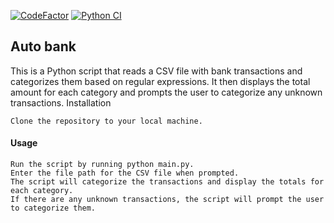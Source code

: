 [![CodeFactor](https://www.codefactor.io/repository/github/belminh/regular.river/badge?s=6873e2cbbb77353bb89fe4c11ddb60d0ab270b58)](https://www.codefactor.io/repository/github/belminh/regular.river)
[![Python CI](https://github.com/BelminH/regular.river/actions/workflows/build.yml/badge.svg?branch=main)](https://github.com/BelminH/regular.river/actions/workflows/build.yml)

## Auto bank 

This is a Python script that reads a CSV file with bank transactions and categorizes them based on regular expressions. It then displays the total amount for each category and prompts the user to categorize any unknown transactions.
Installation

    Clone the repository to your local machine.

#### Usage

    Run the script by running python main.py.
    Enter the file path for the CSV file when prompted.
    The script will categorize the transactions and display the totals for each category.
    If there are any unknown transactions, the script will prompt the user to categorize them. 
